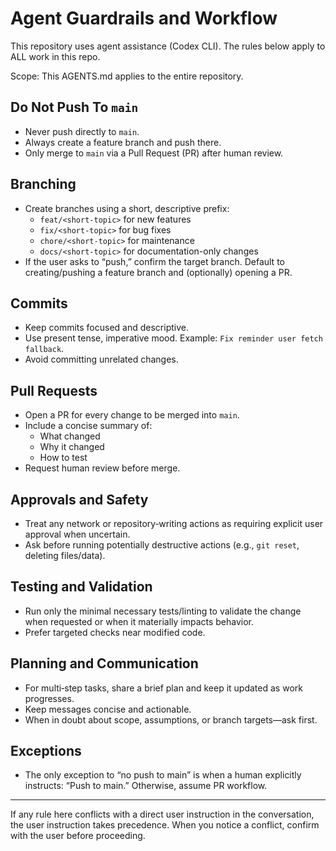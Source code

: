# Agent Guardrails and Workflow

This repository uses agent assistance (Codex CLI). The rules below apply to ALL work in this repo.

Scope: This AGENTS.md applies to the entire repository.

## Do Not Push To `main`
- Never push directly to `main`.
- Always create a feature branch and push there.
- Only merge to `main` via a Pull Request (PR) after human review.

## Branching
- Create branches using a short, descriptive prefix:
  - `feat/<short-topic>` for new features
  - `fix/<short-topic>` for bug fixes
  - `chore/<short-topic>` for maintenance
  - `docs/<short-topic>` for documentation-only changes
- If the user asks to “push,” confirm the target branch. Default to creating/pushing a feature branch and (optionally) opening a PR.

## Commits
- Keep commits focused and descriptive.
- Use present tense, imperative mood. Example: `Fix reminder user fetch fallback`.
- Avoid committing unrelated changes.

## Pull Requests
- Open a PR for every change to be merged into `main`.
- Include a concise summary of:
  - What changed
  - Why it changed
  - How to test
- Request human review before merge.

## Approvals and Safety
- Treat any network or repository‑writing actions as requiring explicit user approval when uncertain.
- Ask before running potentially destructive actions (e.g., `git reset`, deleting files/data).

## Testing and Validation
- Run only the minimal necessary tests/linting to validate the change when requested or when it materially impacts behavior.
- Prefer targeted checks near modified code.

## Planning and Communication
- For multi‑step tasks, share a brief plan and keep it updated as work progresses.
- Keep messages concise and actionable.
- When in doubt about scope, assumptions, or branch targets—ask first.

## Exceptions
- The only exception to “no push to main” is when a human explicitly instructs: “Push to main.” Otherwise, assume PR workflow.

---
If any rule here conflicts with a direct user instruction in the conversation, the user instruction takes precedence. When you notice a conflict, confirm with the user before proceeding.
